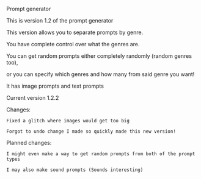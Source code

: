 Prompt generator

This is version 1.2 of the prompt generator

This version allows you to separate prompts by genre.

You have complete control over what the genres are.

You can get random prompts either completely randomly (random genres too), 

or you can specify which genres and how many from said genre you want!

It has image prompts and text prompts

Current version 1.2.2

Changes:

    Fixed a glitch where images would get too big

    Forgot to undo change I made so quickly made this new version!

Planned changes:

    I might even make a way to get random prompts from both of the prompt types

    I may also make sound prompts (Sounds interesting)
